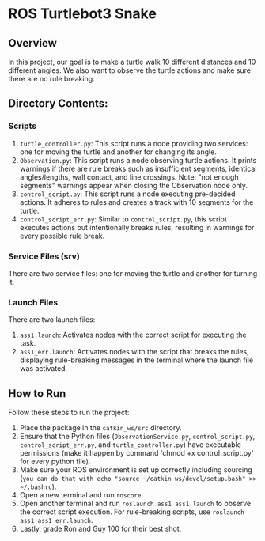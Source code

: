# ROS Turtlebot3 Snake

## Overview
In this project, our goal is to make a turtle walk 10 different distances and 10 different angles. We also want to observe the turtle actions and make sure there are no rule breaking.

## Directory Contents:
### Scripts
1. `turtle_controller.py`: This script runs a node providing two services: one for moving the turtle and another for changing its angle.
2. `Observation.py`: This script runs a node observing turtle actions. It prints warnings if there are rule breaks such as insufficient segments, identical angles/lengths, wall contact, and line crossings. Note: "not enough segments" warnings appear when closing the Observation node only.
3. `control_script.py`: This script runs a node executing pre-decided actions. It adheres to rules and creates a track with 10 segments for the turtle.
4. `control_script_err.py`: Similar to `control_script.py`, this script executes actions but intentionally breaks rules, resulting in warnings for every possible rule break.

### Service Files (srv)
There are two service files: one for moving the turtle and another for turning it.

### Launch Files
There are two launch files:
1. `ass1.launch`: Activates nodes with the correct script for executing the task.
2. `ass1_err.launch`: Activates nodes with the script that breaks the rules, displaying rule-breaking messages in the terminal where the launch file was activated.

## How to Run
Follow these steps to run the project:

1. Place the package in the `catkin_ws/src` directory.
2. Ensure that the Python files (`ObservationService.py`, `control_script.py`, `control_script_err.py`, and `turtle_controller.py`) have executable permissions (make it happen by command 'chmod +x control_script.py' for every python file).
3. Make sure your ROS environment is set up correctly including sourcing (`you can do that with echo "source ~/catkin_ws/devel/setup.bash" >> ~/.bashrc`).
4. Open a new terminal and run `roscore`.
5. Open another terminal and run `roslaunch ass1 ass1.launch` to observe the correct script execution. For rule-breaking scripts, use `roslaunch ass1 ass1_err.launch`.
6. Lastly, grade Ron and Guy 100 for their best shot.
